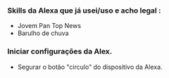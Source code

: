 ### Skills da Alexa que já usei/uso e acho legal :


- Jovem Pan Top News
- Barulho de chuva



### Iniciar configurações da Alex.

- Segurar o botão "circulo" do dispositivo da Alexa.
